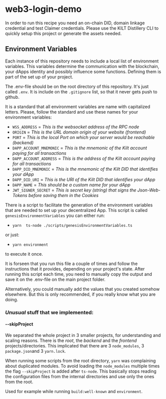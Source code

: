 # web3-login-demo

In order to run this recipe you need an on-chain DID, domain linkage credential and test Claimer credentials.
Please use the KILT Distillery CLI to quickly setup this project or generate the assets needed.

## Environment Variables

Each instance of this repository needs to include a local list of environment variables.
This variables determine the communication with the blockchain, your dApps identity and possibly influence some functions.
Defining them is part of the set up of your project.

The .env-file should be on the root directory of this repository. It's just called `.env`.
It is include on the `.gitignore` list, so that it never gets push to github.

It is a standard that all environment variables are name with capitalized letters.
Please, follow the standard and use these names for your environment variables:

- `WSS_ADDRESS` = _This is the websocket address of the RPC node_
- `ORIGIN` = _This is the URL domain origin of your website (frontend)_
- `PORT` = _This is the local Port on which your server would be reachable (backend)_
- `DAPP_ACCOUNT_MNEMONIC` = _This is the mnemonic of the Kilt account paying for all transactions_
- `DAPP_ACCOUNT_ADDRESS` = _This is the address of the Kilt account paying for all transactions_
- `DAPP_DID_MNEMONIC` = _This is the mnemonic of the Kilt DID that identifies your dApp_
- `DAPP_DID_URI` = _This is the URI of the Kilt DID that identifies your dApp_
- `DAPP_NAME` = _This should be a custom name for your dApp_
- `JWT_SIGNER_SECRET` = _This is secret key (string) that signs the Json-Web-Tokens before saving them in the Cookies_

There is a script to facilitate the generation of the environment variables that are needed to set up your decentralized App.
This script is called `genesisEnvironmentVariables` you can either
run:

- `yarn  ts-node ./scripts/genesisEnvironmentVariables.ts`

or just:

- `yarn environment`

to execute it once.

It is forseen that you run this file a couple of times and follow the instructions that it provides, depending on your project's state.
After running this script each time, you need to manually copy the output and save it on the .env-file on the main project folder.

Alternatively, you could manually add the values that you created somehow elsewhere.
But this is only recommended, if you really know what you are doing.

### _Unusual_ stuff that we implemented:

#### --skipProject

We separated the whole project in 3 smaller projects, for understanding and scaling reasons. There is the _root_, the _backend_ and the _frontend_ projects/directories. This implicated that there are 3 `node_modules`, 3 `package.json`and 3 `yarn.lock`.

When running some scripts from the root directory, `yarn` was complaining about duplicated modules. To avoid loading the `node_modules` multiple times the flag `--skipProject` is added after `ts-node`. This basically stops reading the configuration files from the internal directories and use only the ones from the root.

Used for example while running `build:well-known` and `environment`.
